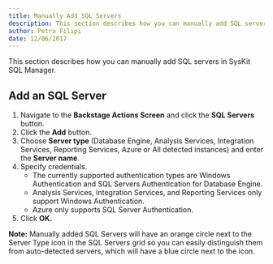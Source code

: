 ```yaml
---
title: Manually Add SQL Servers
description: This section describes how you can manually add SQL servers in SysKit SQL Manager.
author: Petra Filipi
date: 12/06/2017
---
```

This section describes how you can manually add SQL servers in SysKit SQL Manager.

## Add an SQL Server

1. Navigate to the __Backstage Actions Screen__ and click the __SQL Servers__ button.
2. Click the __Add__ button.
3. Choose __Server type__ (Database Engine, Analysis Services, Integration Services, Reporting Services, Azure or All detected instances) and enter the __Server name__.
4. Specify credentials.
   * The currently supported authentication types are Windows Authentication and SQL Servers Authentication for Database Engine.
   * Analysis Services, Integration Services, and Reporting Services only support Windows Authentication.
   * Azure only supports SQL Server Authentication.
5. Click __OK.__

__Note:__ Manually added SQL Servers will have an orange circle next to the Server Type icon in the SQL Servers grid so you can easily distinguish them from auto-detected servers, which will have a blue circle next to the icon.